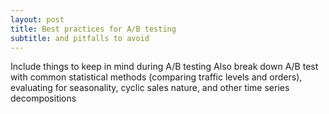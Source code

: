 ```yaml
---
layout: post
title: Best practices for A/B testing
subtitle: and pitfalls to avoid 
---
```


Include things to keep in mind during A/B testing
Also break down A/B test with common statistical methods (comparing traffic levels and orders), evaluating for seasonality, cyclic sales nature, and other time series decompositions

<!-- top AB Services and other validity tests -->
<!-- potentially add service for AB test analysis and consulting -->
